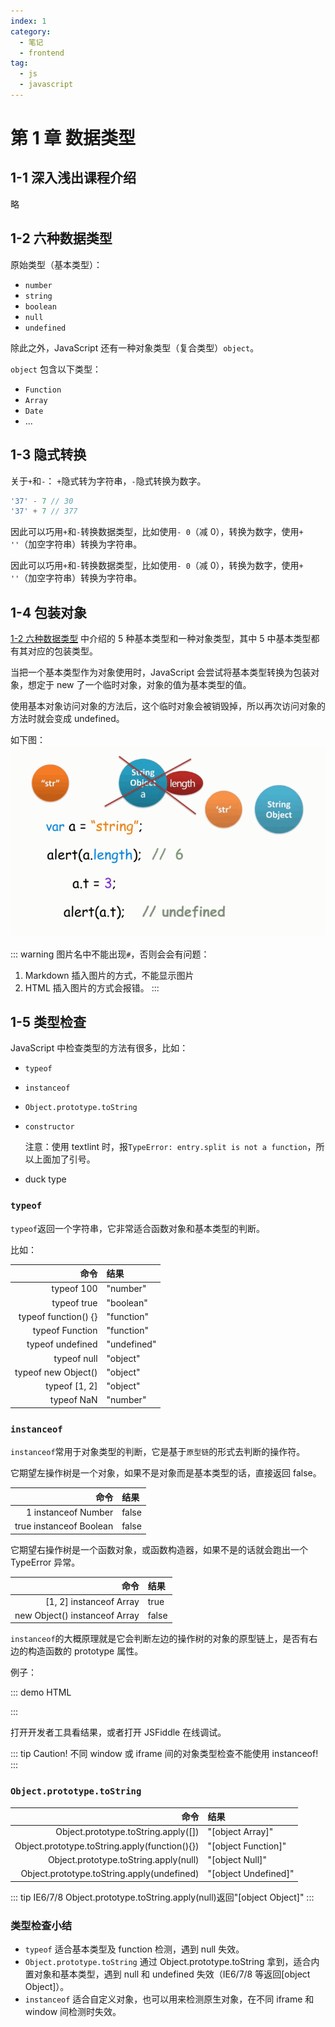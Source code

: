 ```yaml
---
index: 1
category:
  - 笔记
  - frontend
tag:
  - js
  - javascript
---
```


# 第 1 章 数据类型

## 1-1 深入浅出课程介绍

略

## 1-2 六种数据类型

原始类型（基本类型）：

- `number`
- `string`
- `boolean`
- `null`
- `undefined`

除此之外，JavaScript 还有一种对象类型（复合类型）`object`。

`object` 包含以下类型：

- `Function`
- `Array`
- `Date`
- ...

## 1-3 隐式转换

关于`+`和`-`：
`+`隐式转为字符串，`-`隐式转换为数字。

```js
'37' - 7 // 30
'37' + 7 // 377
```

因此可以巧用`+`和`-`转换数据类型，比如使用`- 0`（减 0），转换为数字，使用`+ ''`（加空字符串）转换为字符串。

因此可以巧用`+`和`-`转换数据类型，比如使用`- 0`（减 0），转换为数字，使用`+ ''`（加空字符串）转换为字符串。

## 1-4 包装对象

[1-2 六种数据类型](#_1-2-六种数据类型) 中介绍的 5 种基本类型和一种对象类型，其中 5 中基本类型都有其对应的包装类型。

当把一个基本类型作为对象使用时，JavaScript 会尝试将基本类型转换为包装对象，想定于 new 了一个临时对象，对象的值为基本类型的值。

使用基本对象访问对象的方法后，这个临时对象会被销毁掉，所以再次访问对象的方法时就会变成 undefined。

如下图：
![图片1](./images/1-4.figure01.png)

::: warning
图片名中不能出现`#`，否则会会有问题：

1. Markdown 插入图片的方式，不能显示图片
2. HTML 插入图片的方式会报错。
   :::

## 1-5 类型检查

JavaScript 中检查类型的方法有很多，比如：

- `typeof`
- `instanceof`
- `Object.prototype.toString`
- `constructor`

  注意：使用 textlint 时，报`TypeError: entry.split is not a function`，所以上面加了引号。

- duck type

### `typeof`

`typeof`返回一个字符串，它非常适合函数对象和基本类型的判断。

比如：

|                 命令 | 结果        |
| -------------------: | :---------- |
|           typeof 100 | "number"    |
|          typeof true | "boolean"   |
| typeof function() {} | "function"  |
|      typeof Function | "function"  |
|     typeof undefined | "undefined" |
|          typeof null | "object"    |
|  typeof new Object() | "object"    |
|        typeof [1, 2] | "object"    |
|           typeof NaN | "number"    |

### `instanceof`

`instanceof`常用于对象类型的判断，它是基于`原型链`的形式去判断的操作符。

它期望左操作树是一个对象，如果不是对象而是基本类型的话，直接返回 false。

|                    命令 | 结果  |
| ----------------------: | :---- |
|     1 instanceof Number | false |
| true instanceof Boolean | false |

它期望右操作树是一个函数对象，或函数构造器，如果不是的话就会跑出一个 TypeError 异常。

|                          命令 | 结果  |
| ----------------------------: | :---- |
|       [1, 2] instanceof Array | true  |
| new Object() instanceof Array | false |

`instanceof`的大概原理就是它会判断左边的操作树的对象的原型链上，是否有右边的构造函数的 prototype 属性。

例子：

::: demo HTML

<script>
function Person() {}
function Student() {}
Student.prototype = new Person();
Student.prototype.constructor = Student;
var bosn = new Student();
console.log(bosn instanceof Student);
var one = new Person();
console.log(one instanceof Person);

console.log(one instanceof Student);
console.log(bosn instanceof Person);
</script>

:::

打开开发者工具看结果，或者打开 JSFiddle 在线调试。

::: tip
Caution!
不同 window 或 iframe 间的对象类型检查不能使用 instanceof!
:::

### `Object.prototype.toString`

|                                          命令 | 结果                 |
| --------------------------------------------: | :------------------- |
|           Object.prototype.toString.apply([]) | "[object Array]"     |
| Object.prototype.toString.apply(function(){}) | "[object Function]"  |
|         Object.prototype.toString.apply(null) | "[object Null]"      |
|    Object.prototype.toString.apply(undefined) | "[object Undefined]" |

::: tip
IE6/7/8 Object.prototype.toString.apply(null)返回"[object Object]"
:::

### 类型检查小结

- `typeof`
  适合基本类型及 function 检测，遇到 null 失效。
- `Object.prototype.toString`
  通过 Object.prototype.toString 拿到，适合内置对象和基本类型，遇到 null 和 undefined 失效（IE6/7/8 等返回[object Object]）。
- `instanceof`
  适合自定义对象，也可以用来检测原生对象，在不同 iframe 和 window 间检测时失效。
